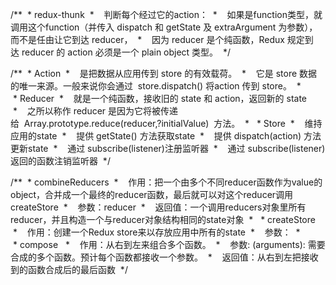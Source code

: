 /**
 * redux-thunk
 *    判断每个经过它的action：
 *    如果是function类型，就调用这个function（并传入 dispatch 和 getState 及 extraArgument 为参数），而不是任由让它到达 reducer，
 *    因为 reducer 是个纯函数，Redux 规定到达 reducer 的 action 必须是一个 plain object 类型。
 */


/**
 * Action
 *    是把数据从应⽤传到 store 的有效载荷。
 *    它是 store 数据的唯⼀来源。⼀般来说你会通过  store.dispatch() 将action 传到 store。
 *
 * Reducer
 *    就是⼀个纯函数，接收旧的 state 和 action，返回新的 state
 *    之所以称作 reducer 是因为它将被传递给  Array.prototype.reduce(reducer,?initialValue)  ⽅法。
 * 
 * Store
 *    维持应用的state
 *    提供 getState() 方法获取state
 *    提供 dispatch(action) 方法更新state
 *    通过 subscribe(listener)注册监听器
 *    通过 subscribe(listener)返回的函数注销监听器
 */


/**
 * combineReducers
 *    作用：把一个由多个不同reducer函数作为value的object，合并成一个最终的reducer函数，最后就可以对这个reducer调用createStore
 *    参数：reducer
 *    返回值：一个调用reducers对象里所有reducer，并且构造一个与reducer对象结构相同的state对象
 * 
 * createStore
 *    作用：创建一个Redux store来以存放应用中所有的state
 *    参数：
 * 
 * compose 
 *    作用：从右到左来组合多个函数。
 *    参数: (arguments): 需要合成的多个函数。预计每个函数都接收一个参数。
 *    返回值：从右到左把接收到的函数合成后的最后函数
 */